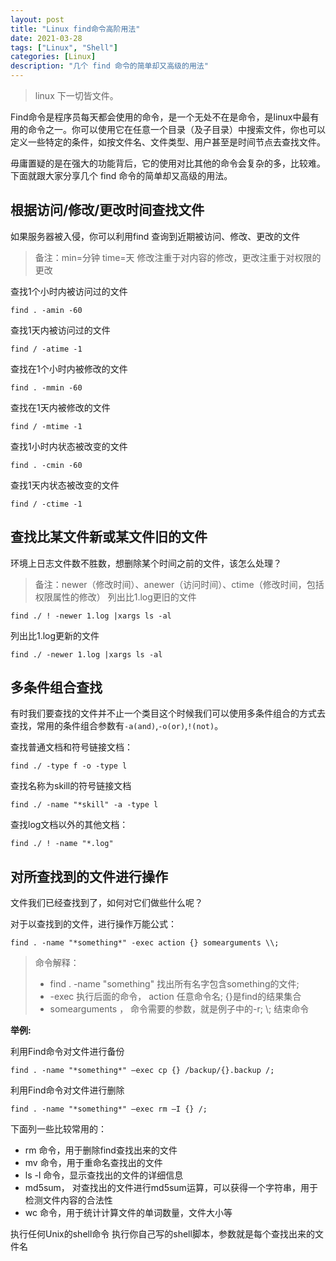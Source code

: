 ```yaml
---
layout: post
title: "Linux find命令高阶用法"
date: 2021-03-28
tags: ["Linux", "Shell"]
categories: [Linux]
description: "几个 find 命令的简单却又高级的用法"
---
```


> linux 下一切皆文件。

Find命令是程序员每天都会使用的命令，是一个无处不在是命令，是linux中最有用的命令之一。你可以使用它在任意一个目录（及子目录）中搜索文件，你也可以定义一些特定的条件，如按文件名、文件类型、用户甚至是时间节点去查找文件。

毋庸置疑的是在强大的功能背后，它的使用对比其他的命令会复杂的多，比较难。下面就跟大家分享几个 find 命令的简单却又高级的用法。

## 根据访问/修改/更改时间查找文件

如果服务器被入侵，你可以利用find 查询到近期被访问、修改、更改的文件

> 备注：min=分钟 time=天 修改注重于对内容的修改，更改注重于对权限的更改

查找1个小时内被访问过的文件

```shell
find . -amin -60
```

查找1天内被访问过的文件

```shell
find / -atime -1
```

查找在1个小时内被修改的文件

```shell
find . -mmin -60
```

查找在1天内被修改的文件

```shell
find / -mtime -1
```

查找1小时内状态被改变的文件

```shell
find . -cmin -60
```

查找1天内状态被改变的文件

```shell
find / -ctime -1
```

## 查找比某文件新或某文件旧的文件

环境上日志文件数不胜数，想删除某个时间之前的文件，该怎么处理？

> 备注：newer（修改时间）、anewer（访问时间）、ctime（修改时间，包括权限属性的修改）
列出比1.log更旧的文件

```shell
find ./ ! -newer 1.log |xargs ls -al
```

列出比1.log更新的文件

```shell
find ./ -newer 1.log |xargs ls -al
```

## 多条件组合查找

有时我们要查找的文件并不止一个类目这个时候我们可以使用多条件组合的方式去查找，常用的条件组合参数有`-a(and)`,`-o(or)`,`!(not)`。

查找普通文档和符号链接文档：

```shell
find ./ -type f -o -type l
```

查找名称为skill的符号链接文档

```shell
find ./ -name "*skill" -a -type l
```

查找log文档以外的其他文档：

```shell
find ./ ! -name "*.log"
```

## 对所查找到的文件进行操作

文件我们已经查找到了，如何对它们做些什么呢？

对于以查找到的文件，进行操作万能公式：

```shell
find . -name "*something*" -exec action {} somearguments \\;
```

> 命令解释：
> - find . -name "something" 找出所有名字包含something的文件;
> - -exec 执行后面的命令， action 任意命令名; {}是find的结果集合
> - somearguments ， 命令需要的参数，就是例子中的-r; \\; 结束命令

**举例:**

利用Find命令对文件进行备份

```shell
find . -name "*something*" –exec cp {} /backup/{}.backup /;
```

利用Find命令对文件进行删除

```shell
find . -name "*something*" –exec rm –I {} /;
```

下面列一些比较常用的：

- rm 命令，用于删除find查找出来的文件
- mv 命令，用于重命名查找出的文件
- ls -l 命令，显示查找出的文件的详细信息
- md5sum， 对查找出的文件进行md5sum运算，可以获得一个字符串，用于检测文件内容的合法性
- wc 命令，用于统计计算文件的单词数量，文件大小等

执行任何Unix的shell命令
执行你自己写的shell脚本，参数就是每个查找出来的文件名
